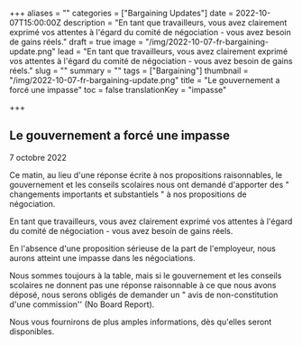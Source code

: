 +++
aliases = ""
categories = ["Bargaining Updates"]
date = 2022-10-07T15:00:00Z
description = "En tant que travailleurs, vous avez clairement exprimé vos attentes à l'égard du comité de négociation - vous avez besoin de gains réels."
draft = true
image = "/img/2022-10-07-fr-bargaining-update.png"
lead = "En tant que travailleurs, vous avez clairement exprimé vos attentes à l'égard du comité de négociation - vous avez besoin de gains réels."
slug = ""
summary = ""
tags = ["Bargaining"]
thumbnail = "/img/2022-10-07-fr-bargaining-update.png"
title = "Le gouvernement a forcé une impasse"
toc = false
translationKey = "impasse"

+++
## Le gouvernement a forcé une impasse

7 octobre 2022

Ce matin, au lieu d'une réponse écrite à nos propositions raisonnables, le gouvernement et les conseils scolaires nous ont demandé d'apporter des " changements importants et substantiels " à nos propositions de négociation.

En tant que travailleurs, vous avez clairement exprimé vos attentes à l'égard du comité de négociation - vous avez besoin de gains réels.

En l'absence d'une proposition sérieuse de la part de l'employeur, nous aurons atteint une impasse dans les négociations.

Nous sommes toujours à la table, mais si le gouvernement et les conseils scolaires ne donnent pas une réponse raisonnable à ce que nous avons déposé, nous serons obligés de demander un " avis de non-constitution d'une commission'' (No Board Report).

Nous vous fournirons de plus amples informations, dès qu'elles seront disponibles.